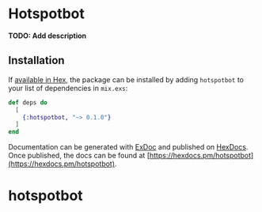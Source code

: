 # Hotspotbot

**TODO: Add description**

## Installation

If [available in Hex](https://hex.pm/docs/publish), the package can be installed
by adding `hotspotbot` to your list of dependencies in `mix.exs`:

```elixir
def deps do
  [
    {:hotspotbot, "~> 0.1.0"}
  ]
end
```

Documentation can be generated with [ExDoc](https://github.com/elixir-lang/ex_doc)
and published on [HexDocs](https://hexdocs.pm). Once published, the docs can
be found at [https://hexdocs.pm/hotspotbot](https://hexdocs.pm/hotspotbot).

# hotspotbot
